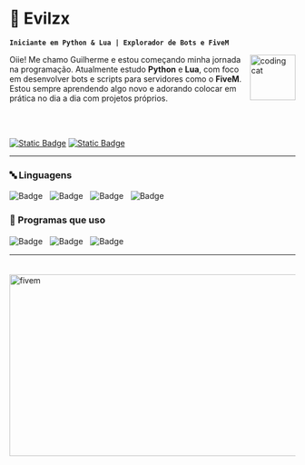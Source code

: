 # 🐍 Evilzx

**`Iniciante em Python & Lua | Explorador de Bots e FiveM`**

<img align="right" alt="coding cat" height="80" width="80" src="https://media.tenor.com/wfEN4Vd_GYsAAAAC/coding.gif">

Oiie! Me chamo Guilherme e estou começando minha jornada na programação. Atualmente estudo **Python** e **Lua**, com foco em desenvolver bots e scripts para servidores como o **FiveM**. Estou sempre aprendendo algo novo e adorando colocar em prática no dia a dia com projetos próprios.

<br/>
<br/>

[![Static Badge](https://img.shields.io/badge/Discord-%235865F2?style=for-the-badge&logo=discord&logoColor=white)](https://discordapp.com/users/1128713156894658650)
[![Static Badge](https://img.shields.io/badge/GitHub-%2312100E?style=for-the-badge&logo=github&logoColor=white)](https://github.com/Evilzx)

---

### 🔤 Linguagens

![Badge](https://img.shields.io/badge/Python-%233776AB?style=for-the-badge&logo=python&logoColor=white&labelColor=black)ㅤ![Badge](https://img.shields.io/badge/Lua-%23000080?style=for-the-badge&logo=lua&logoColor=white&labelColor=black)ㅤ![Badge](https://img.shields.io/badge/HTML-%23E34F26?style=for-the-badge&logo=html5&logoColor=white&labelColor=black)ㅤ![Badge](https://img.shields.io/badge/CSS-%231572B6?style=for-the-badge&logo=css3&logoColor=white&labelColor=black)

### 🧩 Programas que uso

![Badge](https://img.shields.io/badge/VSCODE-%23007ACC?style=for-the-badge&logo=visualstudiocode&logoColor=white&labelColor=black)ㅤ![Badge](https://img.shields.io/badge/Git-%23F05032?style=for-the-badge&logo=git&logoColor=white&labelColor=black)ㅤ![Badge](https://img.shields.io/badge/Notion-%23000000?style=for-the-badge&logo=notion&logoColor=white&labelColor=black)

---

ㅤㅤㅤㅤㅤㅤ<img align="center" alt="fivem" height="320" width="640" src="https://media.tenor.com/I7fsgD1diGgAAAAC/gta-fivem.gif">
